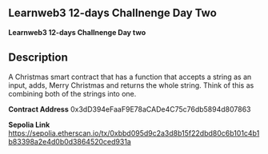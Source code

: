 ## Learnweb3 12-days Challnenge Day Two

**Learnweb3 12-days Challnenge Day two**

## Description

A Christmas smart contract that has a function that accepts a string as an input, adds, Merry Christmas and returns the whole string. Think of this as combining both of the strings into one.

**Contract Address** 0x3dD394eFaaF9E78aCADe4C75c76db5894d807863

**Sepolia Link**
https://sepolia.etherscan.io/tx/0xbbd095d9c2a3d8b15f22dbd80c6b101c4b1b83398a2e4d0b0d3864520ced931a
